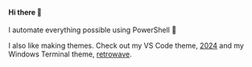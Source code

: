 #### Hi there 👋

I automate everything possible using PowerShell 💙

I also like making themes. Check out my VS Code theme, [2024](https://marketplace.visualstudio.com/items?itemName=potatoqualitee.vscode-theme-2024) and my Windows Terminal theme, [retrowave](https://windowsterminalthemes.dev/?theme=Retrowave).

